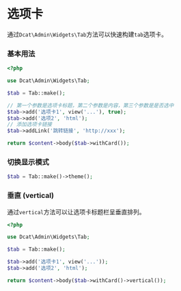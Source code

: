 # 选项卡

通过`Dcat\Admin\Widgets\Tab`方法可以快速构建`tab`选项卡。

### 基本用法

```php
<?php

use Dcat\Admin\Widgets\Tab;

$tab = Tab::make();

// 第一个参数是选项卡标题，第二个参数是内容，第三个参数是是否选中
$tab->add('选项卡1', view('...'), true);
$tab->add('选项2', 'html');
// 添加选项卡链接
$tab->addLink('跳转链接', 'http://xxx');

return $content->body($tab->withCard());
```

### 切换显示模式

```php
$tab = Tab::make()->theme();
```

### 垂直 (vertical)

通过`vertical`方法可以让选项卡标题栏呈垂直排列。

```php
<?php

use Dcat\Admin\Widgets\Tab;

$tab = Tab::make();

$tab->add('选项卡1', view('...'));
$tab->add('选项2', 'html');

return $content->body($tab->withCard()->vertical());
```






